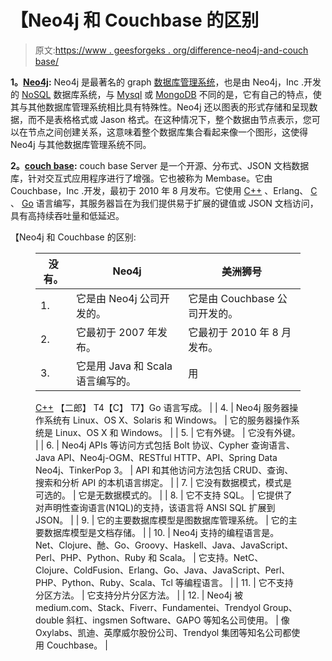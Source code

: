 # 【Neo4j 和 Couchbase 的区别

> 原文:[https://www . geesforgeks . org/difference-neo4j-and-couch base/](https://www.geeksforgeeks.org/difference-between-neo4j-and-couchbase/)

**1。**[**Neo4j**](https://www.geeksforgeeks.org/neo4j-introduction/)**:**
Neo4j 是最著名的 graph [数据库管理系统](https://www.geeksforgeeks.org/introduction-of-dbms-database-management-system-set-1/)，也是由 Neo4j，Inc .开发的 [NoSQL](https://www.geeksforgeeks.org/introduction-to-nosql) 数据库系统，与 [Mysql](https://www.geeksforgeeks.org/mysql-common-mysql-queries/) 或 [MongoDB](https://www.geeksforgeeks.org/mongodb-an-introduction/) 不同的是，它有自己的特点，使其与其他数据库管理系统相比具有特殊性。Neo4j 还以图表的形式存储和呈现数据，而不是表格格式或 Jason 格式。在这种情况下，整个数据由节点表示，您可以在节点之间创建关系，这意味着整个数据库集合看起来像一个图形，这使得 Neo4j 与其他数据库管理系统不同。

**2。**[**couch base**](https://www.geeksforgeeks.org/introduction-to-couchbase/)**:**
couch base Server 是一个开源、分布式、JSON 文档数据库，针对交互式应用程序进行了增强。它也被称为 Membase。它由 Couchbase，Inc .开发，最初于 2010 年 8 月发布。它使用 [C++](https://www.geeksforgeeks.org/c-plus-plus/) 、Erlang、 [C](https://www.geeksforgeeks.org/c-programming-language/) 、 [Go](https://www.geeksforgeeks.org/golang/) 语言编写，其服务器旨在为我们提供易于扩展的键值或 JSON 文档访问，具有高持续吞吐量和低延迟。

【Neo4j 和 Couchbase 的区别:

<figure class="table">

| 没有。 | Neo4j | 美洲狮号 |
| --- | --- | --- |
| 1. | 它是由 Neo4j 公司开发的。 | 它是由 Couchbase 公司开发的。 |
| 2. | 它最初于 2007 年发布。 | 它最初于 2010 年 8 月发布。 |
| 3. | 它是用 Java 和 Scala 语言编写的。 | 用
[C++](https://www.geeksforgeeks.org/c-plus-plus/) 【二郎】
T4【C】
T7】Go 语言写成。
 |
| 4. | Neo4j 服务器操作系统有 Linux、OS X、Solaris 和 Windows。 | 它的服务器操作系统是 Linux、OS X 和 Windows。 |
| 5. | 它有外键。 | 它没有外键。 |
| 6. | Neo4j APIs 等访问方式包括 Bolt 协议、Cypher 查询语言、Java API、Neo4j-OGM、RESTful HTTP、API、Spring Data Neo4j、TinkerPop 3。 | API 和其他访问方法包括 CRUD、查询、搜索和分析 API 的本机语言绑定。 |
| 7. | 它没有数据模式，模式是可选的。 | 它是无数据模式的。 |
| 8. | 它不支持 SQL。 | 它提供了对声明性查询语言(N1QL)的支持，该语言将 ANSI SQL 扩展到 JSON。 |
| 9. | 它的主要数据库模型是图数据库管理系统。 | 它的主要数据库模型是文档存储。 |
| 10. | Neo4j 支持的编程语言是。Net、Clojure、酏、Go、Groovy、Haskell、Java、JavaScript、Perl、PHP、Python、Ruby 和 Scala。 | 它支持。NetC、Clojure、ColdFusion、Erlang、Go、Java、JavaScript、Perl、PHP、Python、Ruby、Scala、Tcl 等编程语言。 |
| 11. | 它不支持分区方法。 | 它支持分片分区方法。 |
| 12. | Neo4j 被 medium.com、Stack、Fiverr、Fundamentei、Trendyol Group、double 斜杠、ingsmen Software、GAPO 等知名公司使用。 | 像 Oxylabs、凯迪、英摩威尔股份公司、Trendyol 集团等知名公司都使用 Couchbase。 |

</figure>